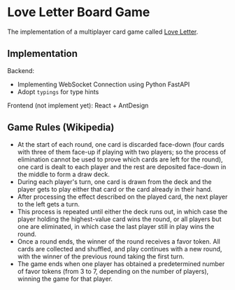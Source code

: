 # Love Letter Board Game
The implementation of a multiplayer card game called [Love Letter](https://en.wikipedia.org/wiki/Love_Letter_(card_game)).
## Implementation
Backend: 
- Implementing WebSocket Connection using Python FastAPI
- Adopt `typings` for type hints

Frontend (not implement yet):
React + AntDesign 

## Game Rules (Wikipedia)
- At the start of each round, one card is discarded face-down (four cards with three of them face-up if playing with two players; so the process of elimination cannot be used to prove which cards are left for the round), one card is dealt to each player and the rest are deposited face-down in the middle to form a draw deck.
- During each player's turn, one card is drawn from the deck and the player gets to play either that card or the card already in their hand.
- After processing the effect described on the played card, the next player to the left gets a turn.
- This process is repeated until either the deck runs out, in which case the player holding the highest-value card wins the round, or all players but one are eliminated, in which case the last player still in play wins the round.
- Once a round ends, the winner of the round receives a favor token. All cards are collected and shuffled, and play continues with a new round, with the winner of the previous round taking the first turn.
- The game ends when one player has obtained a predetermined number of favor tokens (from 3 to 7, depending on the number of players), winning the game for that player.
